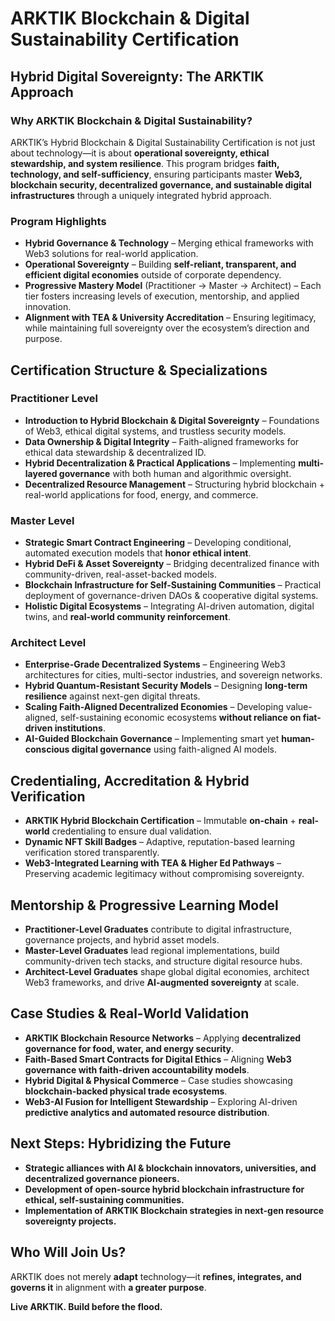 # ARKTIK Blockchain & Digital Sustainability Certification

## Hybrid Digital Sovereignty: The ARKTIK Approach

### Why ARKTIK Blockchain & Digital Sustainability?
ARKTIK’s Hybrid Blockchain & Digital Sustainability Certification is not just about technology—it is about **operational sovereignty, ethical stewardship, and system resilience**. This program bridges **faith, technology, and self-sufficiency**, ensuring participants master **Web3, blockchain security, decentralized governance, and sustainable digital infrastructures** through a uniquely integrated hybrid approach.

### Program Highlights
- **Hybrid Governance & Technology** – Merging ethical frameworks with Web3 solutions for real-world application.
- **Operational Sovereignty** – Building **self-reliant, transparent, and efficient digital economies** outside of corporate dependency.
- **Progressive Mastery Model** (Practitioner → Master → Architect) – Each tier fosters increasing levels of execution, mentorship, and applied innovation.
- **Alignment with TEA & University Accreditation** – Ensuring legitimacy, while maintaining full sovereignty over the ecosystem’s direction and purpose.

## Certification Structure & Specializations

### Practitioner Level
- **Introduction to Hybrid Blockchain & Digital Sovereignty** – Foundations of Web3, ethical digital systems, and trustless security models.
- **Data Ownership & Digital Integrity** – Faith-aligned frameworks for ethical data stewardship & decentralized ID.
- **Hybrid Decentralization & Practical Applications** – Implementing **multi-layered governance** with both human and algorithmic oversight.
- **Decentralized Resource Management** – Structuring hybrid blockchain + real-world applications for food, energy, and commerce.

### Master Level
- **Strategic Smart Contract Engineering** – Developing conditional, automated execution models that **honor ethical intent**.
- **Hybrid DeFi & Asset Sovereignty** – Bridging decentralized finance with community-driven, real-asset-backed models.
- **Blockchain Infrastructure for Self-Sustaining Communities** – Practical deployment of governance-driven DAOs & cooperative digital systems.
- **Holistic Digital Ecosystems** – Integrating AI-driven automation, digital twins, and **real-world community reinforcement**.

### Architect Level
- **Enterprise-Grade Decentralized Systems** – Engineering Web3 architectures for cities, multi-sector industries, and sovereign networks.
- **Hybrid Quantum-Resistant Security Models** – Designing **long-term resilience** against next-gen digital threats.
- **Scaling Faith-Aligned Decentralized Economies** – Developing value-aligned, self-sustaining economic ecosystems **without reliance on fiat-driven institutions**.
- **AI-Guided Blockchain Governance** – Implementing smart yet **human-conscious digital governance** using faith-aligned AI models.

## Credentialing, Accreditation & Hybrid Verification
- **ARKTIK Hybrid Blockchain Certification** – Immutable **on-chain** + **real-world** credentialing to ensure dual validation.
- **Dynamic NFT Skill Badges** – Adaptive, reputation-based learning verification stored transparently.
- **Web3-Integrated Learning with TEA & Higher Ed Pathways** – Preserving academic legitimacy without compromising sovereignty.

## Mentorship & Progressive Learning Model
- **Practitioner-Level Graduates** contribute to digital infrastructure, governance projects, and hybrid asset models.
- **Master-Level Graduates** lead regional implementations, build community-driven tech stacks, and structure digital resource hubs.
- **Architect-Level Graduates** shape global digital economies, architect Web3 frameworks, and drive **AI-augmented sovereignty** at scale.

## Case Studies & Real-World Validation
- **ARKTIK Blockchain Resource Networks** – Applying **decentralized governance for food, water, and energy security**.
- **Faith-Based Smart Contracts for Digital Ethics** – Aligning **Web3 governance with faith-driven accountability models**.
- **Hybrid Digital & Physical Commerce** – Case studies showcasing **blockchain-backed physical trade ecosystems**.
- **Web3-AI Fusion for Intelligent Stewardship** – Exploring AI-driven **predictive analytics and automated resource distribution**.

## Next Steps: Hybridizing the Future
- **Strategic alliances with AI & blockchain innovators, universities, and decentralized governance pioneers.**
- **Development of open-source hybrid blockchain infrastructure for ethical, self-sustaining communities.**
- **Implementation of ARKTIK Blockchain strategies in next-gen resource sovereignty projects.**

## Who Will Join Us?
ARKTIK does not merely **adapt** technology—it **refines, integrates, and governs it** in alignment with **a greater purpose**. 

**Live ARKTIK. Build before the flood.**

